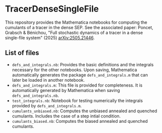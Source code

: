 # TracerDenseSingleFile

This repository provides the Mathematica notebooks for computing the cumulants of a tracer in the dense SEP. See the associated paper: Poncet, Grabsch & Bénichou, "Full stochastic dynamics of a tracer in a dense single-file system" (2025) [arXiv:2505.21446](https://arxiv.org/abs/2505.21446).

## List of files
- `defs_and_integrals.nb`: Provides the basic definitions and the integrals necessary for the other notebooks. Upon saving, Mathematica automatically generates the package `defs_and_integrals.m` that can later be loaded in another notebook.
- `defs_and_integrals.m`: This file is provided for completeness. It is automatically generated by Mathematica when saving `defs_and_integrals.nb`.
- `test_integrals.nb`: Notebook for testing numerically the integrals provided by `defs_and_integrals.m`.
- `cumulants_unbiased.nb`: Computes the unbiased annealed and quenched cumulants. Includes the case of a step intial condition.
- `cumulants_biased.nb`: Computes the biased annealed and quenched cumulants.
